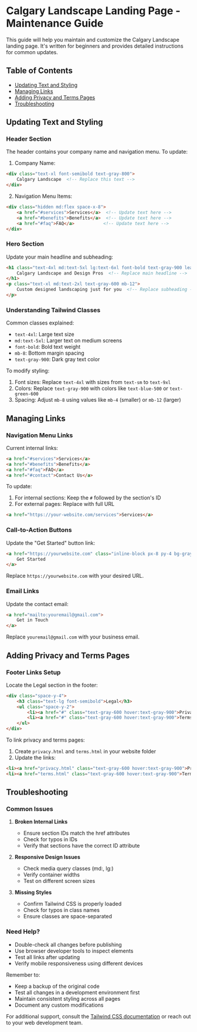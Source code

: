 # Calgary Landscape Landing Page - Maintenance Guide

This guide will help you maintain and customize the Calgary Landscape landing page. It's written for beginners and provides detailed instructions for common updates.

## Table of Contents
- [Updating Text and Styling](#updating-text-and-styling)
- [Managing Links](#managing-links)
- [Adding Privacy and Terms Pages](#adding-privacy-and-terms-pages)
- [Troubleshooting](#troubleshooting)

## Updating Text and Styling

### Header Section
The header contains your company name and navigation menu. To update:

1. Company Name:
```html
<div class="text-xl font-semibold text-gray-800">
    Calgary Landscape  <!-- Replace this text -->
</div>
```

2. Navigation Menu Items:
```html
<div class="hidden md:flex space-x-8">
    <a href="#services">Services</a>  <!-- Update text here -->
    <a href="#benefits">Benefits</a>  <!-- Update text here -->
    <a href="#faq">FAQ</a>           <!-- Update text here -->
</div>
```

### Hero Section
Update your main headline and subheading:
```html
<h1 class="text-4xl md:text-5xl lg:text-6xl font-bold text-gray-900 leading-tight mb-8">
    Calgary Landscape and Design Pros  <!-- Replace main headline -->
</h1>
<p class="text-xl md:text-2xl text-gray-600 mb-12">
    Custom designed landscaping just for you  <!-- Replace subheading -->
</p>
```

### Understanding Tailwind Classes
Common classes explained:
- `text-4xl`: Large text size
- `md:text-5xl`: Larger text on medium screens
- `font-bold`: Bold text weight
- `mb-8`: Bottom margin spacing
- `text-gray-900`: Dark gray text color

To modify styling:
1. Font sizes: Replace `text-4xl` with sizes from `text-sm` to `text-9xl`
2. Colors: Replace `text-gray-900` with colors like `text-blue-500` or `text-green-600`
3. Spacing: Adjust `mb-8` using values like `mb-4` (smaller) or `mb-12` (larger)

## Managing Links

### Navigation Menu Links
Current internal links:
```html
<a href="#services">Services</a>
<a href="#benefits">Benefits</a>
<a href="#faq">FAQ</a>
<a href="#contact">Contact Us</a>
```

To update:
1. For internal sections: Keep the `#` followed by the section's ID
2. For external pages: Replace with full URL
```html
<a href="https://your-website.com/services">Services</a>
```

### Call-to-Action Buttons
Update the "Get Started" button link:
```html
<a href="https://yourwebsite.com" class="inline-block px-8 py-4 bg-gray-900">
    Get Started
</a>
```
Replace `https://yourwebsite.com` with your desired URL.

### Email Links
Update the contact email:
```html
<a href="mailto:youremail@gmail.com">
    Get in Touch
</a>
```
Replace `youremail@gmail.com` with your business email.

## Adding Privacy and Terms Pages

### Footer Links Setup
Locate the Legal section in the footer:
```html
<div class="space-y-4">
    <h3 class="text-lg font-semibold">Legal</h3>
    <ul class="space-y-2">
        <li><a href="#" class="text-gray-600 hover:text-gray-900">Privacy Policy</a></li>
        <li><a href="#" class="text-gray-600 hover:text-gray-900">Terms of Service</a></li>
    </ul>
</div>
```

To link privacy and terms pages:
1. Create `privacy.html` and `terms.html` in your website folder
2. Update the links:
```html
<li><a href="privacy.html" class="text-gray-600 hover:text-gray-900">Privacy Policy</a></li>
<li><a href="terms.html" class="text-gray-600 hover:text-gray-900">Terms of Service</a></li>
```

## Troubleshooting

### Common Issues

1. **Broken Internal Links**
   - Ensure section IDs match the href attributes
   - Check for typos in IDs
   - Verify that sections have the correct ID attribute

2. **Responsive Design Issues**
   - Check media query classes (md:, lg:)
   - Verify container widths
   - Test on different screen sizes

3. **Missing Styles**
   - Confirm Tailwind CSS is properly loaded
   - Check for typos in class names
   - Ensure classes are space-separated

### Need Help?
- Double-check all changes before publishing
- Use browser developer tools to inspect elements
- Test all links after updating
- Verify mobile responsiveness using different devices

Remember to:
- Keep a backup of the original code
- Test all changes in a development environment first
- Maintain consistent styling across all pages
- Document any custom modifications

For additional support, consult the [Tailwind CSS documentation](https://tailwindcss.com/docs) or reach out to your web development team.